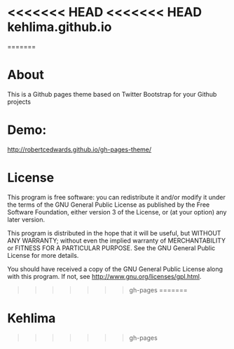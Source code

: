 <<<<<<< HEAD
<<<<<<< HEAD
kehlima.github.io
=================
=======
# About
This is a Github pages theme based on Twitter Bootstrap for your Github projects
# Demo:
http://robertcedwards.github.io/gh-pages-theme/

# License
This program is free software: you can redistribute it and/or modify
it under the terms of the GNU General Public License as published by
the Free Software Foundation, either version 3 of the License, or
(at your option) any later version.

This program is distributed in the hope that it will be useful,
but WITHOUT ANY WARRANTY; without even the implied warranty of
MERCHANTABILITY or FITNESS FOR A PARTICULAR PURPOSE.  See the
GNU General Public License for more details.

You should have received a copy of the GNU General Public License
along with this program.  If not, see <http://www.gnu.org/licenses/gpl.html>.
>>>>>>> gh-pages
=======
# Kehlima
>>>>>>> gh-pages
